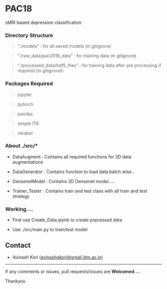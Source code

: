 # PAC18
sMRI based depression classification

### Directory Structure 

> "./models" : for all saved models (in gitignore)

> "./raw_data/pac2018_data" : for training data (in gitignore)

> "./processed_data/hdf5_files" : for training data after pre processing if required (in gitignore)\



### Packages Required

> jupyter

> pytorch

> pandas

> simple ITK

> nibabel


### About ./src/*

+ DataAugment : Contains all required functions for 3D data augmentations

+ DataGenerator : Contains function to load data batch wise..

+ DensenetModel : Contains 3D Densenet model.....

+ Trainer_Tester : Contains train and test class with all train and test strategy


### Working....

+ First use Create_Data.ipynb to create prpcessed data

+ Use ./src/main.py to train/test model


## Contact 

* Avinash Kori (avinashgkori@smail.iitm.ac.in)


<hr>

If any comments or issues, pull requests/issues are **Welcomed....**

Thankyou
